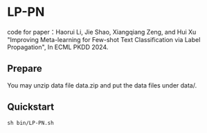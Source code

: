 # LP-PN
code for paper：Haorui Li, Jie Shao, Xiangqiang Zeng, and Hui Xu "Improving Meta-learning for Few-shot Text Classification via Label Propagation", In ECML PKDD 2024.

## Prepare
You may unzip data file data.zip and put the data files under data/.
## Quickstart
`sh bin/LP-PN.sh`



